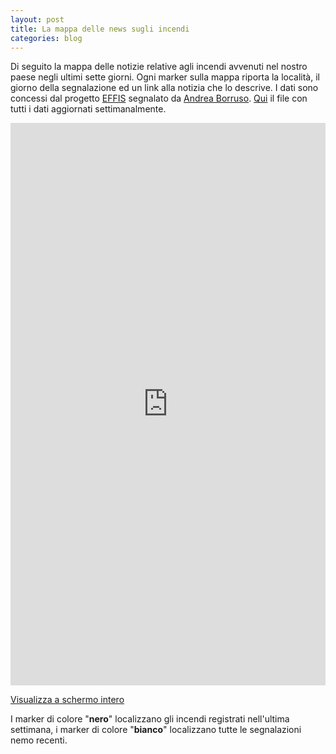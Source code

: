 ```yaml
---
layout: post
title: La mappa delle news sugli incendi
categories: blog
---
```


Di seguito la mappa delle notizie relative agli incendi avvenuti nel nostro paese negli ultimi sette giorni. Ogni marker sulla mappa riporta la località, il giorno della segnalazione ed un link alla notizia che lo descrive. I dati sono concessi dal progetto [EFFIS](http://effis.jrc.ec.europa.eu/applications/fire-news/) segnalato da [Andrea Borruso](https://twitter.com/aborruso).
[Qui](http://effis.jrc.ec.europa.eu/applications/fire-news/kml/?&country__id__exact=219) il file con tutti i dati aggiornati settimanalmente.

<iframe width="100%" height="900px" frameBorder="0" src="http://umap.openstreetmap.fr/it/map/mappa-delle-news-sugli-incendi_158685?scaleControl=false&miniMap=false&scrollWheelZoom=true&zoomControl=true&allowEdit=false&moreControl=true&searchControl=null&tilelayersControl=null&embedControl=null&datalayersControl=true&onLoadPanel=caption&captionBar=true"></iframe><p><a href="http://umap.openstreetmap.fr/it/map/mappa-delle-news-sugli-incendi_158685">Visualizza a schermo intero</a></p>

I marker di colore "**nero**" localizzano gli incendi registrati nell'ultima settimana, i marker di colore "**bianco**" localizzano tutte le segnalazioni nemo recenti.
